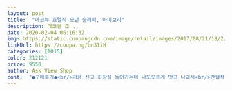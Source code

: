 ```yaml
---
layout: post 
title:  "데코뷰 호텔식 모던 슬리퍼, 아이보리" 
description: 데코뷰 호 ..
date: 2020-02-04 06:16:32 
img: https://static.coupangcdn.com/image/retail/images/2017/08/21/18/2/48a6d1a9-b57e-4f21-9e59-e92f47961a1e.jpg 
linkUrl: https://coupa.ng/bn31iH 
categories: [1015] 
color: 212121 
price: 9550 
author: Ask View Shop 
cont:  "●구매후기●<br/>가끔 신고 화장실 들어가는데 나도모르게 벗고 나와서<br/>간헐적으로 신는 편인데도 신발바닥이 노래 져가네요<br/>거실에서 장시간 신고 있는것도 아닌데다<br/>거실화로 신다가 욕실화로 착각하게 된다는... <br/>.<br/><br/>겨울엔 따뜻한감이 없어 겨울용만 딺 구입해서 신어야 될것 같네요 ㅎ<br/>견고하게 오래 신을수 있어서?<br/>그럭저럭 만족합니다<br/>그런게 아닐까?<br/>다만 머릿카락이 심하게 들러붙는 친화력이.<br/>.<br/><br/>단 머리카락이나 강쥐털이 잘 달라붙는 단점이 ㅎ<br/>더러워져도 맘껏 빨아 신을 수 있고~<br/>뒤꿈치가 약간 올라와있어 처음엔 좀 불편한듯 했는데 오래 신어도 꺼지지 않을듯해서 좋아요~<br/>딱딱해서 편하지만은 않은데 뒤꿈치 부분이 꺼지거나 천으로 되어 있는 제품처럼<br/>땀 차지않고 냄새없고 헤지지 않는점에 모든걸 커버합니다<br/>또 땀이차도 냄새나고 축축하지 않아 위생적이고요<br/>매우 좋답니다 오래신을것 같아요<br/>발 뒤꿈치도 나름 쿠션이 좋아요<br/>발이 차서 따뜻한 실례화를 찿는분이 아니면<br/>변색때문에 양말을 꼭 신어줘야 할 듯 고무 재질이라 몇빈 걸리적 거려서 넘어질 뻔도 해서 안정성도 부족하지만<br/>사이즈는 약간 작은편이예요<br/>사진 첨부해요 아직 그렇게 심한 변색은 아니에요<br/>색상은 깔끔한 아이보리 맘에 들고요<br/>생각해봅니다<br/>신발을 어다 두었는지 찾는다는... <br/>.<br/><br/>아마도 가격이 비싼 이유는 통짜라서?<br/>아쉽습니다<br/>양말 안신고 생활을 하다보니 바닥어 발바닥 닿는 느낌보다는 괜찮아요~~<br/>욕실화라 착각할 것 같은 느낌의 실례화지만<br/>이만하면 오래도록 신을 수 있을것 같네요<br/>저같이 체중많이 나가고 발에 땀 차는 사람에 한해서<br/>전 추천합니다<br/>제발이 240~245인데 뒷부분 조금남고 벗겨지지않게 신어지네요<br/>집에서 양말을 잘 안신어서 슬리퍼를 산건데<br/>체중에 의해 찢기지 않을것 같아서 좋아요<br/>통이라서 오래 신을 수 있을듯 하구요<br/>평소 250 신는데 많이 크지않고 편아게 신을수 있는 사이즈에 불만은 없고요<br/>폭신하진 않지만 두께감이 있어 신고 돌아다닐때 불편함없이 괜찮아요 발두꺼운 남자분이 신기엔 작을거 같아요<br/>한달후 재 후깁니다<br/>후기 보고서 별루이면 반품하려고 했는데 일단 냄새는 없고 첨 신으면 뒤꿈치쪽이 반질거려 불편한거 같은데 오전에 신고 다니면서는 괜찮아졌어요<br/>" 
---
```


